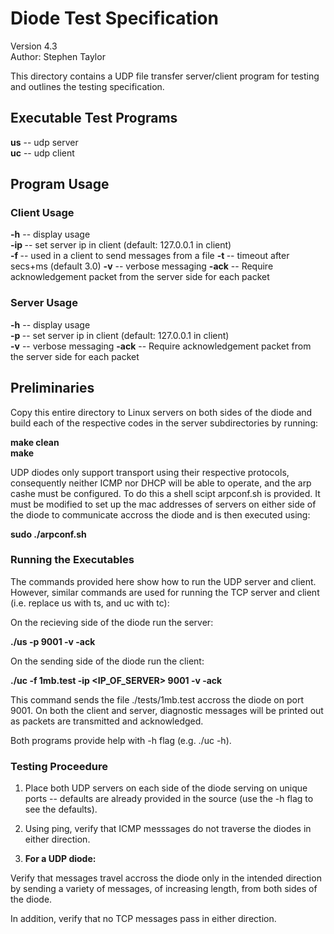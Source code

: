 # Diode Test Specification
Version 4.3  
Author: Stephen Taylor  

This directory contains a UDP file transfer server/client program for testing and 
outlines the testing specification. 

## Executable Test Programs
  
**us** -- udp server  
**uc** -- udp client

## Program Usage

### Client Usage

**-h** -- display usage  
**-ip <ipaddress> <port>** -- set server ip in client (default: 127.0.0.1 in client)  
**-f <file>** -- used in a client to send messages from a file
**-t <sec> <ms>** -- timeout after secs+ms (default 3.0)
**-v** -- verbose messaging
**-ack** -- Require acknowledgement packet from the server side for each packet

### Server Usage

**-h** -- display usage  
**-p <serverport>** -- set server ip in client (default: 127.0.0.1 in client)  
**-v** -- verbose messaging
**-ack** -- Require acknowledgement packet from the server side for each packet

## Preliminaries

Copy this entire directory to Linux servers on both sides of the diode
and build each of the respective codes in the server subdirectories by running:

**make clean**  
**make**  

UDP diodes only support transport using their respective
protocols, consequently neither ICMP nor DHCP will be able to operate,
and the arp cashe must be configured. To do this a shell scipt
arpconf.sh is provided. It must be modified to set up the mac
addresses of servers on either side of the diode to communicate
accross the diode and is then executed using:

**sudo ./arpconf.sh**  


### Running the Executables

The commands provided here show how to run the UDP server and
client. However, similar commands are used for running the TCP server
and client (i.e. replace us with ts, and uc with tc):

On the recieving side of the diode run the server:

**./us -p 9001 -v -ack**

On the sending side of the diode run the client:

**./uc -f 1mb.test -ip \<IP_OF_SERVER\> 9001 -v -ack**  

This command sends the file ./tests/1mb.test accross the diode on
port 9001. On both the client and server, diagnostic messages will
be printed out as packets are transmitted and acknowledged.

Both programs provide help with -h flag (e.g. ./uc -h).


### Testing Proceedure

1) Place both UDP servers on each side of the diode serving on
unique ports -- defaults are already provided in the source (use the
-h flag to see the defaults).

2) Using ping, verify that ICMP messsages do not traverse the diodes in
either direction.

3) **For a UDP diode:**

Verify that messages travel accross the diode only in the intended
direction by sending a variety of messages, of increasing length, from
both sides of the diode.

In addition, verify that no TCP messages pass in either direction.




